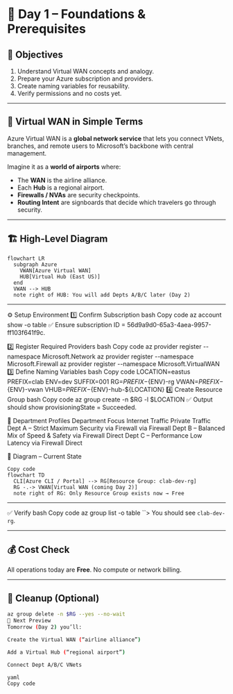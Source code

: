 # 🧱 Day 1 – Foundations & Prerequisites

## 🎯 Objectives
1. Understand Virtual WAN concepts and analogy.  
2. Prepare your Azure subscription and providers.  
3. Create naming variables for reusability.  
4. Verify permissions and no costs yet.

---

## 🧠 Virtual WAN in Simple Terms
Azure Virtual WAN is a **global network service** that lets you connect VNets, branches, and remote users to Microsoft’s backbone with central management.

Imagine it as a **world of airports** where:
- The **WAN** is the airline alliance.  
- Each **Hub** is a regional airport.  
- **Firewalls / NVAs** are security checkpoints.  
- **Routing Intent** are signboards that decide which travelers go through security.

---

## 🏗️ High-Level Diagram
```mermaid
flowchart LR
  subgraph Azure
    VWAN[Azure Virtual WAN]
    HUB[Virtual Hub (East US)]
  end
  VWAN --> HUB
  note right of HUB: You will add Depts A/B/C later (Day 2)
```

---

⚙️ Setup Environment
1️⃣ Confirm Subscription
bash
Copy code
az account show -o table
✅ Ensure subscription ID = 56d9a9d0-65a3-4aea-9957-ff103f641f9c.

2️⃣ Register Required Providers
bash
Copy code
az provider register --namespace Microsoft.Network
az provider register --namespace Microsoft.Firewall
az provider register --namespace Microsoft.VirtualWAN
3️⃣ Define Naming Variables
bash
Copy code
LOCATION=eastus
PREFIX=clab
ENV=dev
SUFFIX=001
RG=${PREFIX}-${ENV}-rg
VWAN=${PREFIX}-${ENV}-vwan
VHUB=${PREFIX}-${ENV}-hub-${LOCATION}
4️⃣ Create Resource Group
bash
Copy code
az group create -n $RG -l $LOCATION
✅ Output should show provisioningState = Succeeded.

🧩 Department Profiles
Department	Focus	Internet Traffic	Private Traffic
Dept A – Strict	Maximum Security	via Firewall	via Firewall
Dept B – Balanced	Mix of Speed & Safety	via Firewall	Direct
Dept C – Performance	Low Latency	via Firewall	Direct

🧭 Diagram – Current State
```mermaid
Copy code
flowchart TD
  CLI[Azure CLI / Portal] --> RG[Resource Group: clab-dev-rg]
  RG -.-> VWAN[Virtual WAN (coming Day 2)]
  note right of RG: Only Resource Group exists now → Free
```

---

✅ Verify
bash
Copy code
az group list -o table
``>
You should see `clab-dev-rg`.

---

## 💰 Cost Check
All operations today are **Free**. No compute or network billing.

---

## 🧹 Cleanup (Optional)
```bash
az group delete -n $RG --yes --no-wait
🧭 Next Preview
Tomorrow (Day 2) you’ll:

Create the Virtual WAN (“airline alliance”)

Add a Virtual Hub (“regional airport”)

Connect Dept A/B/C VNets

yaml
Copy code
